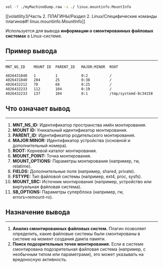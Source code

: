 ```bash
vol -f ./myMachineDump.raw -s ./ linux.mountinfo.MountInfo
```
[[volatility3/Часть 2. ПЛАГИНЫ/Раздел 2. Linux/Специфические команды плагинов#! linux.mountinfo.MountInfo]]

Используется для вывода **информации о смонтированных файловых системах** в Linux-системе.
## Пример вывода
___
```bash
MNT_NS_ID    MOUNT ID  PARENT_ID   MAJOR:MINOR  ROOT                   MOUNT_POINT     MOUNT_OPTIONS                   FIELDS      FSTYPE    MOUNT_SRC   SB_OPTIONS

4026431840   1         1           0:2          /                      /               rw                              rootfs      none      rw          rw
4026431840   204       25          0:38         /                      /run/user/0     rw,nosuid,nodev,relatime        shared:119  tmpfs     tmpfs       rw
4026432212   70        68          0:25         /                      /sys/fs/cgroup  rw,nosuid,nodev,noexec,relatime shared:31   master:9  cgroup2     cgroup2 rw
4026432233   112       104         0:19         /                      /sys            ro,nosuid,nodev,noexec,relatime shared:48   master:7  sysfs       sysfs   rw
4026432233   137       104         8:1          /tmp/systemd-8c34158   /tmp            rw,relatime                     shared:75   master:1  ext4        /dev/sda1       
```
## Что означает вывод
---
1. **MNT_NS_ID:** Идентификатор пространства имён монтирования.
2. **MOUNT ID:** Уникальный идентификатор монтирования.
3. **PARENT_ID:** Идентификатор родительского монтирования.
4. **MAJOR:MINOR:** Идентификатор устройства (основной и дополнительный номера).
5. **ROOT:** Корневой каталог монтирования.
6. **MOUNT_POINT:** Точка монтирования.
7. **MOUNT_OPTIONS:** Параметры монтирования (например, rw, relatime).
8. **FIELDS:** Дополнительные поля (например, shared, private).
9. **FSTYPE:** Тип файловой системы (например, ext4, proc, sysfs).
10. **MOUNT_SRC:** Источник монтирования (например, устройство или виртуальная файловая система).
11. **SB_OPTIONS:** Параметры суперблока (например, rw, errors=remount-ro).
## Назначение вывода
___
1. **Анализ смонтированных файловых систем.** Плагин позволяет определить, какие файловые системы были смонтированы в системе на момент создания дампа памяти.
2. **Поиск подозрительных точек монтирования.** Если в системе смонтирована подозрительная файловая система (например, с необычным типом или параметрами), это может указывать на вредоносную активность.